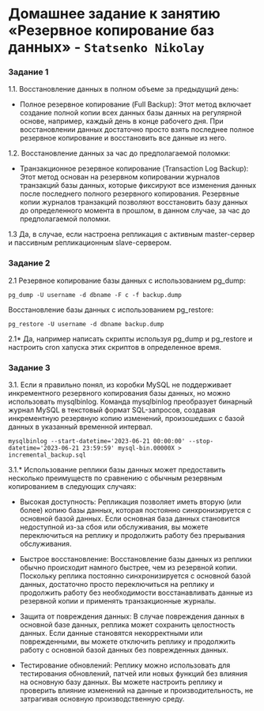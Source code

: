 # Домашнее задание к занятию «Резервное копирование баз данных» - `Statsenko Nikolay`

### Задание 1

1.1. Восстановление данных в полном объеме за предыдущий день:

   - Полное резервное копирование (Full Backup): Этот метод включает создание полной копии всех данных базы данных на регулярной основе, например, каждый день в конце рабочего дня. При восстановлении данных достаточно просто взять последнее полное резервное копирование и восстановить все данные из него.

1.2. Восстановление данных за час до предполагаемой поломки:

   - Транзакционное резервное копирование (Transaction Log Backup): Этот метод основан на резервном копировании журналов транзакций базы данных, которые фиксируют все изменения данных после последнего полного резервного копирования. Резервные копии журналов транзакций позволяют восстановить базу данных до определенного момента в прошлом, в данном случае, за час до предполагаемой поломки.

1.3 Да, в случае, если настроена репликация с активным master-сервер и пассивным репликационным slave-сервером.

### Задание 2

2.1 
Резервное копирование базы данных с использованием pg_dump:

```
pg_dump -U username -d dbname -F c -f backup.dump
```
Восстановление базы данных с использованием pg_restore:

```
pg_restore -U username -d dbname backup.dump
```

2.1*
Да, например написать скрипты используя pg_dump и pg_restore и настроить cron хапуска этих скриптов в определенное время.
   
### Задание 3

3.1. Если я правильно понял, из коробки MySQL не поддерживает инкрементного резервного копирования базы данных, но можно использовать mysqlbinlog.
Команда mysqlbinlog преобразует бинарный журнал MySQL в текстовый формат SQL-запросов, создавая инкрементную резервную копию изменений, произошедших с базой данных в указанный временной интервал.

```
mysqlbinlog --start-datetime='2023-06-21 00:00:00' --stop-datetime='2023-06-21 23:59:59' mysql-bin.00000X > incremental_backup.sql
```

3.1.* Использование реплики базы данных может предоставить несколько преимуществ по сравнению с обычным резервным копированием в следующих случаях:

   - Высокая доступность: Репликация позволяет иметь вторую (или более) копию базы данных, которая постоянно синхронизируется с основной базой данных. Если основная база данных становится недоступной из-за сбоя или обслуживания, вы можете переключиться на реплику и продолжить работу без прерывания обслуживания.

   - Быстрое восстановление: Восстановление базы данных из реплики обычно происходит намного быстрее, чем из резервной копии. Поскольку реплика постоянно синхронизируется с основной базой данных, достаточно просто переключиться на реплику и продолжить работу без необходимости восстанавливать данные из резервной копии и применять транзакционные журналы.

   - Защита от повреждения данных: В случае повреждения данных в основной базе данных, реплика может сохранить целостность данных. Если данные становятся некорректными или поврежденными, вы можете отключить реплику и продолжить работу с основной базой данных без поврежденных данных.

   - Тестирование обновлений: Реплику можно использовать для тестирования обновлений, патчей или новых функций без влияния на основную базу данных. Вы можете настроить реплику и проверить влияние изменений на данные и производительность, не затрагивая основную производственную среду.

